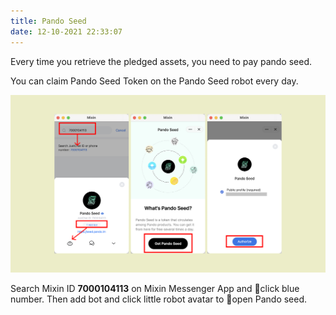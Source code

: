 ```yaml
---
title: Pando Seed
date: 12-10-2021 22:33:07
---
```


Every time you retrieve the pledged assets, you need to pay pando seed.

You can claim Pando Seed Token on the Pando Seed robot every day.

![](../assets/pando-seed.png)

Search Mixin ID **7000104113** on Mixin Messenger App and click blue number. Then add bot and click little robot avatar to open Pando seed.